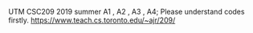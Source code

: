 UTM CSC209 2019 summer
A1 , A2 , A3 , A4;
Please understand codes firstly.
https://www.teach.cs.toronto.edu/~ajr/209/
